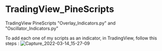 # TradingView_PineScripts
TradingView PineScripts "Overlay_Indicators.py" and "Oscillator_Indicators.py"

To add each one of my scripts as an indicator, in TradingView, follow this steps :
![Capture_2022-03-14_15-27-09](https://user-images.githubusercontent.com/48333539/158247768-d5a052b2-b510-4ce6-bc54-9b777dab6be8.png)

